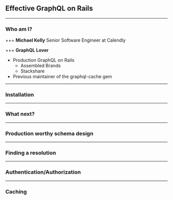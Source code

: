 ## Effective GraphQL on Rails

---
### Who am I?

+++
**Michael Kelly**
Senior Software Engineer at Calendly

+++
**GraphQL Lover**
- Production GraphQL on Rails
  - Assembled Brands
  - Stackshare
- Previous maintainer of the graphql-cache gem

---
### Installation

---
### What next?

---
### Production worthy schema design

---
### Finding a resolution

---
### Authentication/Authorization

---
### Caching

